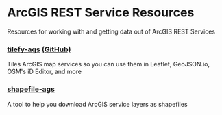 # ArcGIS REST Service Resources
Resources for working with and getting data out of ArcGIS REST Services

### [tilefy-ags](http://tileify-ags.herokuapp.com/) [(GitHub)](https://github.com/JasonSanford/tileify-ags-proxy)

Tiles ArcGIS map services so you can use them in Leaflet, GeoJSON.io, OSM's iD Editor, and more

### [shapefile-ags](https://github.com/JasonSanford/shapefile-ags)

A tool to help you download ArcGIS service layers as shapefiles

